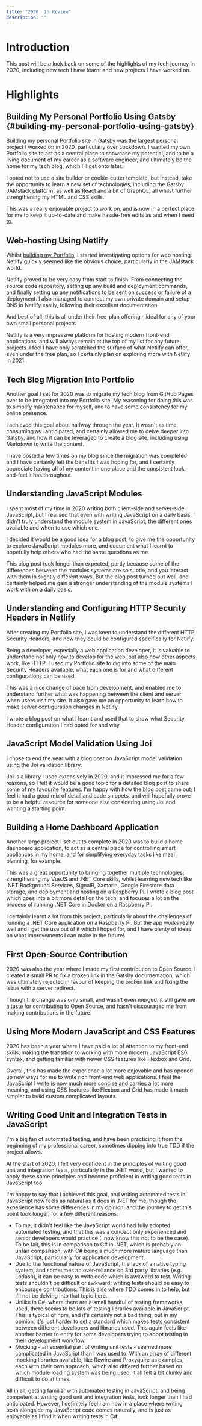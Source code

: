 ```yaml
---
title: "2020: In Review"
description: ""
---
```


# Introduction

This post will be a look back on some of the highlights of my tech journey in 2020, including new tech I have learnt and new projects I have worked on.

# Highlights

## Building My Personal Portfolio Using Gatsby {#building-my-personal-portfolio-using-gatsby}

Building my personal Portfolio site in [Gatsby][gatsby-url] was the largest personal project I worked on in 2020, particularly
over Lockdown. I wanted my own Portfolio site to act as a central place to showcase my potential, and to be a living document
of my career as a software engineer, and ultimately be the home for my tech blog, which I'll get onto later.

I opted not to use a site builder or cookie-cutter template, but instead, take the opportunity to learn a new set of
technologies, including the Gatsby JAMstack platform, as well as React and a bit of GraphQL, all whilst further
strengthening my HTML and CSS skills.

This was a really enjoyable project to work on, and is now in a perfect place for me to keep it up-to-date and make
hassle-free edits as and when I need to.

## Web-hosting Using Netlify

Whilst [building my Portfolio](#building-my-personal-portfolio-using-gatsby), I started investigating options for web
hosting. Netlify quickly seemed like the obvious choice, particularly in the JAMstack world.

Netlify proved to be very easy from start to finish. From connecting the source code repository, setting up any
build and deployment commands, and finally setting up any notifications to be sent on success or failure of a deployment.
I also managed to connect my own private domain and setup DNS in Netlify easily, following their excellent documentation.

And best of all, this is all under their free-plan offering - ideal for any of your own small personal projects.

Netlify is a very impressive platform for hosting modern front-end applications, and will always remain at the top of my
list for any future projects. I feel I have only scratched the surface of what Netlify can offer, even under the free plan,
so I certainly plan on exploring more with Netlify in 2021.

## Tech Blog Migration Into Portfolio

Another goal I set for 2020 was to migrate my tech blog from GitHub Pages over to be integrated into my Portfolio site.
My reasoning for doing this was to simplify maintenance for myself, and to have some consistency for my online presence.

I achieved this goal about halfway through the year. It wasn't as time consuming as I anticipated, and certainly allowed
me to delve deeper into Gatsby, and how it can be leveraged to create a blog site, including using Markdown to write
the content.

I have posted a few times on my blog since the migration was completed and I have certainly felt the benefits I was
hoping for, and I certainly appreciate having all of my content in one place and the consistent look-and-feel it has
throughout.

## Understanding JavaScript Modules

I spent most of my time in 2020 writing both client-side and server-side JavaScript, but I realised that even with writing
JavaScript on a daily basis, I didn't truly understand the module system in JavaScript, the different ones available and
when to use which one.

I decided it would be a good idea for a blog post, to give me the opportunity to explore JavaScript modules more,
and document what I learnt to hopefully help others who had the same questions as me.

This blog post took longer than expected, partly because some of the differences between the modules systems are so subtle,
and you interact with them in slightly different ways. But the blog post turned out well, and certainly helped me gain a
stronger understanding of the module systems I work with on a daily basis.

## Understanding and Configuring HTTP Security Headers in Netlify

After creating my Portfolio site, I was keen to understand the different HTTP Security Headers, and how they could be
configured specifically for Netlify.

Being a developer, especially a web application developer, it is valuable to understand not only how to develop for the web,
but also how other aspects work, like HTTP. I used my Portfolio site to dig into some of the main Security Headers available,
what each one is for and what different configurations can be used.

This was a nice change of pace from development, and enabled me to understand further what was happening between the client
and server when users visit my site. It also gave me an opportunity to learn how to make server configuration changes in
Netlify.

I wrote a blog post on what I learnt and used that to show what Security Header configuration I had opted for and why.

## JavaScript Model Validation Using Joi

I chose to end the year with a blog post on JavaScript model validation using the Joi validation library.

Joi is a library I used extensively in 2020, and it impressed me for a few reasons, so I felt it would be a good topic for a
detailed blog post to share some of my favourite features. I'm happy with how the blog post came out; I feel it had a
good mix of detail and code snippets, and will hopefully prove to be a helpful resource for someone else considering
using Joi and wanting a starting point.

## Building a Home Dashboard Application

Another large project I set out to complete in 2020 was to build a home dashboard application, to act as a central place
for controlling smart appliances in my home, and for simplifying everyday tasks like meal planning, for example.

This was a great opportunity to bringing together multiple technologies; strengthening my VueJS and .NET Core skills,
whilst learning new tech like .NET Background Services, SignalR, Xamarin, Google Firestore data storage, and deployment
and hosting on a Raspberry Pi. I wrote a blog post which goes into a bit more detail on the tech, and focuses a lot on
the process of running .NET Core in Docker on a Raspberry Pi.

I certainly learnt a lot from this project, particularly about the challenges of running a .NET Core application on a
Raspberry Pi. But the app works really well and I get the use out of it which I hoped for, and I have plenty of ideas on
what improvements I can make in the future!

## First Open-Source Contribution

2020 was also the year where I made my first contribution to Open Source. I created a small PR to fix a broken link in
the Gatsby documentation, which was ultimately rejected in favour of keeping the broken link and fixing the issue with a
server redirect.

Though the change was only small, and wasn't even merged, it still gave me a taste for contributing to Open Source, and
hasn't discouraged me from making contributions in the future.

## Using More Modern JavaScript and CSS Features

2020 has been a year where I have paid a lot of attention to my front-end skills, making the transition to working with
more modern JavaScript ES6 syntax, and getting familiar with newer CSS features like Flexbox and Grid.

Overall, this has made the experience a lot more enjoyable and has opened up new ways for me to write rich front-end web
applications. I feel the JavaScript I write is now much more concise and carries a lot more meaning, and using CSS
features like Flexbox and Grid has made it much simpler to build custom complicated layouts.

## Writing Good Unit and Integration Tests in JavaScript

I'm a big fan of automated testing, and have been practicing it from the beginning of my professional career, sometimes
dipping into true TDD if the project allows.

At the start of 2020, I felt very confident in the principles of writing good unit and integration tests, particularly in
the .NET world, but I wanted to apply these same principles and become proficient in writing good tests in JavaScript too.

I'm happy to say that I achieved this goal, and writing automated tests in JavaScript now feels as natural as it does in
.NET for me, though the experience has some differences in my opinion, and the journey to get this point took longer, for
a few different reasons:

-   To me, it didn't feel like the JavaScript world had fully adopted automated testing, and that this was a concept only
    experienced and senior developers would practice (I now know this not to be the case). To be fair, this is in
    comparison to C# in .NET, which is probably an unfair comparison, with C# being a much more mature language than
    JavaScript, particularly for application development.
-   Due to the functional nature of JavaScript, the lack of a native typing system, and sometimes an over-reliance on 3rd
    party libraries (e.g. Lodash), it can be easy to write code which is awkward to test. Writing tests shouldn't be difficult
    or awkward; writing tests should be easy to encourage contributions. This is also where TDD comes in to help, but
    I'll not be delving into that topic here.
-   Unlike in C#, where there are a small handful of testing frameworks used, there seems to be lots of testing libraries available
    in JavaScript. This is typical of npm, and it's certainly not a bad thing, but in my opinion, it's just harder to set a
    standard which makes tests consistent between different developers and libraries used. This again feels like another
    barrier to entry for some developers trying to adopt testing in their development workflow.
-   Mocking - an essential part of writing unit tests - seemed more complicated in JavaScript than I was used to. With an
    array of different mocking libraries available, like Rewire and Proxyquire as examples, each with their own approach,
    which also differed further based on which module loading system was being used, it all felt a bit clunky and difficult
    to do at times.

All in all, getting familiar with automated testing in JavaScript, and being competent at writing good unit and
integration tests, took longer than I had anticipated. However, I definitely feel I am now in a place where writing tests
alongside my JavaScript code comes naturally, and is just as enjoyable as I find it when writing tests in C#.

[gatsby-url]: https://www.gatsbyjs.com/
